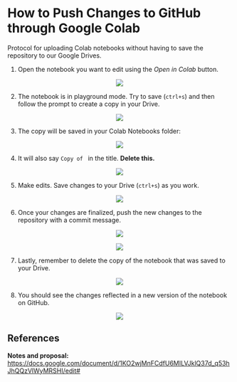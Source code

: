 # How to Push Changes to GitHub through Google Colab

Protocol for uploading Colab notebooks without having to save the repository to our Google Drives.

1. Open the notebook you want to edit using the _Open in Colab_ button.

<p align="center">
  <img src="https://user-images.githubusercontent.com/40610117/79816483-5b906200-8351-11ea-8c1d-b07092505065.png">
</p>

2. The notebook is in playground mode. Try to save (`ctrl+s`) and then follow the prompt to create a copy in your Drive.

<p align="center">
  <img src="https://user-images.githubusercontent.com/40610117/79816895-3f40f500-8352-11ea-8588-ede87c468079.png">
</p>

3. The copy will be saved in your Colab Notebooks folder:

<p align="center">
  <img src="https://user-images.githubusercontent.com/40610117/79817273-12d9a880-8353-11ea-9dc0-a0534cac2e47.png">
</p>

4. It will also say `Copy of ` in the title. **Delete this.**

<p align="center">
  <img src="https://user-images.githubusercontent.com/40610117/79817377-59c79e00-8353-11ea-8ec8-1e95b80c091a.png">
</p>

5. Make edits. Save changes to your Drive (`ctrl+s`) as you work.

<p align="center">
  <img src="https://user-images.githubusercontent.com/40610117/79817468-8bd90000-8353-11ea-8e8e-ba4a14f45242.png">
</p>

6. Once your changes are finalized, push the new changes to the repository with a commit message.

<p align="center">
  <img src="https://user-images.githubusercontent.com/40610117/79817587-d490b900-8353-11ea-8441-e722b070d825.png">
</p>

<p align="center">
  <img src="https://user-images.githubusercontent.com/40610117/79817632-effbc400-8353-11ea-9ed5-f44aa1634e30.png">
</p>

7. Lastly, remember to delete the copy of the notebook that was saved to your Drive.

<p align="center">
  <img src="https://user-images.githubusercontent.com/40610117/79817696-0efa5600-8354-11ea-9a93-c88c7587aebb.png">
</p>

8. You should see the changes reflected in a new version of the notebook on GitHub.

<p align="center">
  <img src="https://user-images.githubusercontent.com/40610117/79817807-4537d580-8354-11ea-988c-1218bb5464a2.png">
</p>

## References
**Notes and proposal:** https://docs.google.com/document/d/1KO2wjMnFCdfU6MILVJklQ37d_q53hJhQQzVlWyMRSHI/edit#
